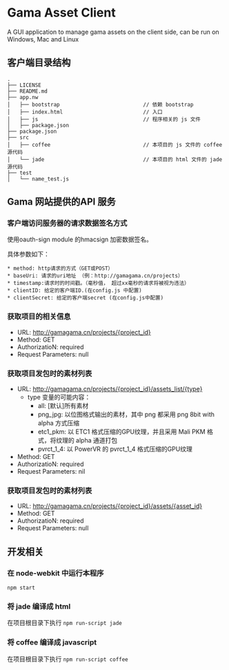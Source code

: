 # Gama Asset Client

A GUI application to manage gama assets on the client side, can be run on Windows, Mac and Linux

## 客户端目录结构

```
.
├── LICENSE
├── README.md
├── app.nw
│   ├── bootstrap                           // 依赖 bootstrap
│   ├── index.html                          // 入口
│   ├── js                                  // 程序相关的 js 文件
│   ├── package.json
├── package.json
├── src
│   ├── coffee                              // 本项目的 js 文件的 coffee 源代码
│   └── jade                                // 本项目的 html 文件的 jade 源代码
├── test
│   └── name_test.js

```


## Gama 网站提供的API 服务

### 客户端访问服务器的请求数据签名方式

  使用oauth-sign module 的hmacsign 加密数据签名。
 
  具体参数如下：
  
    * method: http请求的方式（GET或POST）
    * baseUri: 请求的uri地址 （例：http://gamagama.cn/projects）
    * timestamp:请求时的时间戳。（毫秒值， 超过xx毫秒的请求将被视为违法）
    * clientID: 给定的客户端ID.(在config.js 中配置)
    * clientSecret: 给定的客户端secret (在config.js中配置)
    
### 获取项目的相关信息

 * URL: http://gamagama.cn/projects/{project_id}
 * Method: GET
 * AuthorizatioN: required
 * Request Parameters: null

### 获取项目发包时的素材列表

 * URL: http://gamagama.cn/projects/{project_id}/assets_list/{type}
     * type 变量的可能内容：
       * all:  [默认]所有素材
       * png_jpg: 以位图格式输出的素材，其中 png 都采用 png 8bit with alpha 方式压缩
       * etc1_pkm: 以 ETC1 格式压缩的GPU纹理，并且采用 Mali PKM 格式，将纹理的 alpha 通道打包
       * pvrct_1_4: 以 PowerVR 的 pvrct_1_4 格式压缩的GPU纹理
 * Method: GET
 * AuthorizatioN: required
 * Request Parameters: nil

### 获取项目发包时的素材列表

 * URL: http://gamagama.cn/projects/{project_id}/assets/{asset_id}
 * Method: GET
 * AuthorizatioN: required
 * Request Parameters: null

## 开发相关

### 在 node-webkit 中运行本程序

`npm start`


### 将 jade 编译成 html

在项目根目录下执行 `npm run-script jade`

### 将 coffee 编译成 javascript

在项目根目录下执行 `npm run-script coffee`



